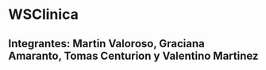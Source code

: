 # WSClinica
## Integrantes: Martin Valoroso, Graciana Amaranto, Tomas Centurion y Valentino Martinez
